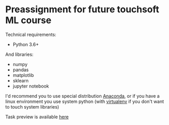# Preassignment for future touchsoft ML course

Technical requirements:

* Python 3.6+

And libraries:

* numpy
* pandas
* matplotlib
* sklearn
* jupyter notebook

I'd recommend you to use special distribution [Anaconda](https://docs.anaconda.com/anaconda/install/), or if you have a linux environment you use system python (with [virtualenv](https://virtualenv.pypa.io/en/latest/) if you don't want to touch system libraries) 

Task preview is available [here](https://nbviewer.jupyter.org/gist/MaximAntonovich/1b73200a250f0b4e2b0c082a30b90f86)

